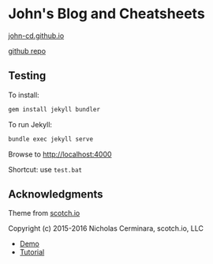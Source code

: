 # John's Blog and Cheatsheets

[john-cd.github.io](https://john-cd.github.io/)

[github repo](https://github.com/john-cd/john-cd.github.io)

## Testing

To install:

```bash
gem install jekyll bundler
```

To run Jekyll:

```bash
bundle exec jekyll serve
```

Browse to [http://localhost:4000](http://localhost:4000)

Shortcut: use `test.bat`

## Acknowledgments

Theme from [scotch.io](https://github.com/scotch-io)

Copyright (c) 2015-2016 Nicholas Cerminara, scotch.io, LLC

* [Demo](https://scotch-io.github.io)
* [Tutorial](https://scotch.io/tutorials/getting-started-with-jekyll-plus-a-free-bootstrap-3-starter-theme)